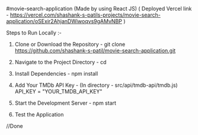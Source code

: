 #movie-search-application (Made by using React JS)
( Deployed Vercel link - https://vercel.com/shashank-s-patils-projects/movie-search-application/oSExir2AhjanDWiwoqvs9gAMvNBP )

Steps to Run Locally :-

1) Clone or Download the Repository -
   git clone https://github.com/shashank-s-patil/movie-search-application.git

2) Navigate to the Project Directory -
   cd <project-folder-name>

3) Install Dependencies -
   npm install

4) Add Your TMDb API Key -
   (In directory - src/api/tmdb-api/tmdb.js)
   API_KEY = "YOUR_TMDB_API_KEY"

5) Start the Development Server -
   npm start

6) Test the Application


//Done

   
